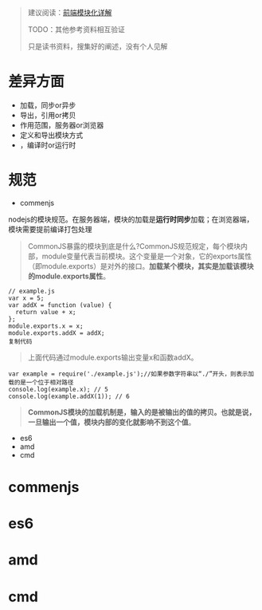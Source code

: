 > 建议阅读：[前端模块化详解](https://juejin.im/post/6844903744518389768#heading-25)
>
> TODO：其他参考资料相互验证
>
> 只是读书资料，搜集好的阐述，没有个人见解

# 差异方面

- 加载，同步or异步
- 导出，引用or拷贝
- 作用范围，服务器or浏览器
- 定义和导出模块方式
- ，编译时or运行时

# 规范

- commenjs

nodejs的模块规范。在服务器端，模块的加载是**运行时同步**加载；在浏览器端，模块需要提前编译打包处理

> CommonJS暴露的模块到底是什么?CommonJS规范规定，每个模块内部，module变量代表当前模块。这个变量是一个对象，它的exports属性（即module.exports）是对外的接口。**加载某个模块，其实是加载该模块的module.exports属性**。

```
// example.js
var x = 5;
var addX = function (value) {
  return value + x;
};
module.exports.x = x;
module.exports.addX = addX;
复制代码
```

> 上面代码通过module.exports输出变量x和函数addX。

```
var example = require('./example.js');//如果参数字符串以“./”开头，则表示加载的是一个位于相对路径
console.log(example.x); // 5
console.log(example.addX(1)); // 6
```

> **CommonJS模块的加载机制是，输入的是被输出的值的拷贝。也就是说，一旦输出一个值，模块内部的变化就影响不到这个值**。

- es6
- amd
- cmd

# commenjs

# es6

# amd

# cmd


